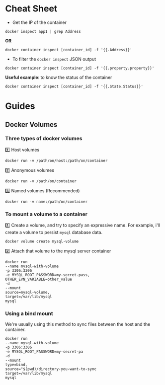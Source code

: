 # Cheat Sheet

- Get the IP of the container
```shell
docker inspect app1 | grep Address
```
**OR**
```shell
docker container inspect [container_id] -f '{{.Address}}'
```
- To filter the `docker inspect` JSON output
```shell
docker container inspect [container_id] -f '{{.property.property}}'
```
**Useful example**: to know the status of the container
```shell
docker container inspect [container_id] -f '{{.State.Status}}'
```
# Guides
## Docker Volumes
### Three types of docker volumes
:one: Host volumes
```shell
docker run -v /path/on/host:/path/on/container
```
:two: Anonymous volumes
```shell
docker run -v /path/on/container
```
:three: Named volumes (Recommended)
```shell
docker run -v name:/path/on/container
```
### To mount a volume to a container

:one: Create a volume, and try to specify an expressive name. For example, i'll create a volume to persist `mysql` database data.
```shell
docker volume create mysql-volume
```
:two: Attach that volume to the mysql server container
```shell
docker run 
--name mysql-with-volume
-p 3306:3306
-e MYSQL_ROOT_PASSWORD=my-secret-pass,
OTHER_EVN_VARIABLE=other_value
-d
--mount
source=mysql-volume,
target=/var/lib/mysql
mysql
```
### Using a bind mount
We're usually using this method to sync files between the host and the container.
```shell
docker run 
--name mysql-with-volume
-p 3306:3306
-e MYSQL_ROOT_PASSWORD=my-secret-pa
-d
--mount
type=bind,
source="$(pwd)/directory-you-want-to-sync
target=/var/lib/mysql
mysql
```










